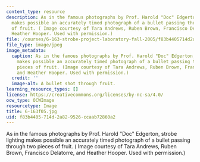 ```yaml
---
content_type: resource
description: As in the famous photographs by Prof. Harold "Doc" Edgerton, strobe lighting
  makes possible an accurately timed photograph of a bullet passing through two pieces
  of fruit. ( Image courtesy of Tara Andrews, Ruben Brown, Francisco Delatorre, and
  Heather Hooper. Used with permission.)
file: /courses/6-163-strobe-project-laboratory-fall-2005/f83b4405714d2a829526ccaab72860a2_6-163f05.jpg
file_type: image/jpeg
image_metadata:
  caption: As in the famous photographs by Prof. Harold "Doc" Edgerton, strobe lighting
    makes possible an accurately timed photograph of a bullet passing through two
    pieces of fruit. (Image courtesy of Tara Andrews, Ruben Brown, Francisco Delatorre,
    and Heather Hooper. Used with permission.)
  credit: ''
  image-alt: A bullet shot through fruit.
learning_resource_types: []
license: https://creativecommons.org/licenses/by-nc-sa/4.0/
ocw_type: OCWImage
resourcetype: Image
title: 6-163f05.jpg
uid: f83b4405-714d-2a82-9526-ccaab72860a2
---
```

As in the famous photographs by Prof. Harold "Doc" Edgerton, strobe lighting makes possible an accurately timed photograph of a bullet passing through two pieces of fruit. ( Image courtesy of Tara Andrews, Ruben Brown, Francisco Delatorre, and Heather Hooper. Used with permission.)